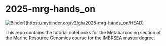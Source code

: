 # 2025-mrg-hands_on

![Binder](https://mybinder.org/badge_logo.svg)](https://mybinder.org/v2/gh/2025-mrg-hands_on/HEAD)

This repo contains the tutorial notebooks for the Metabarcoding section of the Marine Resource Genomics course for the IMBRSEA master degree.
